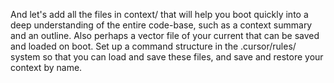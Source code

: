 And let's add all the files in context/ that will help you boot quickly into a deep understanding of the entire code-base, such as a context summary and an outline. Also perhaps a vector file of your current that can be saved and loaded on boot. Set up a command structure in the .cursor/rules/ system so that you can load and save these files, and save and restore your context by name.